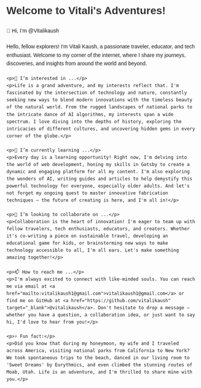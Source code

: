 <!DOCTYPE html>
<html lang="en">
<head>
    <meta charset="UTF-8">
    <meta name="viewport" content="width=device-width, initial-scale=1.0">
    <title>Welcome to Vitali's Adventures</title>
    <style>
        body {
            font-family: Arial, sans-serif;
            margin: 20px;
            line-height: 1.6;
        }
        h1 {
            color: #333;
        }
        p {
            margin-bottom: 20px;
        }
    </style>
</head>
<body>
    <h1>Welcome to Vitali's Adventures!</h1>
    <p>👋 Hi, I’m @Vitalikaush</p>
    <p>Hello, fellow explorers! I'm Vitali Kaush, a passionate traveler, educator, and tech enthusiast. Welcome to my corner of the internet, where I share my journeys, discoveries, and insights from around the world and beyond.</p>
    
    <p>👀 I’m interested in ...</p>
    <p>Life is a grand adventure, and my interests reflect that. I'm fascinated by the intersection of technology and nature, constantly seeking new ways to blend modern innovations with the timeless beauty of the natural world. From the rugged landscapes of national parks to the intricate dance of AI algorithms, my interests span a wide spectrum. I love diving into the depths of history, exploring the intricacies of different cultures, and uncovering hidden gems in every corner of the globe.</p>
    
    <p>🌱 I’m currently learning ...</p>
    <p>Every day is a learning opportunity! Right now, I'm delving into the world of web development, honing my skills in Gatsby to create a dynamic and engaging platform for all my content. I'm also exploring the wonders of AI, writing guides and articles to help demystify this powerful technology for everyone, especially older adults. And let's not forget my ongoing quest to master innovative fabrication techniques – the future of creating is here, and I'm all in!</p>
    
    <p>💞️ I’m looking to collaborate on ...</p>
    <p>Collaboration is the heart of innovation! I'm eager to team up with fellow travelers, tech enthusiasts, educators, and creators. Whether it's co-writing a piece on sustainable travel, developing an educational game for kids, or brainstorming new ways to make technology accessible to all, I'm all ears. Let's make something amazing together!</p>
    
    <p>📫 How to reach me ...</p>
    <p>I'm always excited to connect with like-minded souls. You can reach me via email at <a href="mailto:vitalikaush1@gmail.com">vitalikaush1@gmail.com</a> or find me on GitHub at <a href="https://github.com/vitalikaush" target="_blank">@vitalikaush</a>. Don't hesitate to drop a message – whether you have a question, a collaboration idea, or just want to say hi, I'd love to hear from you!</p>
    
    <p>⚡ Fun fact:</p>
    <p>Did you know that during my honeymoon, my wife and I traveled across America, visiting national parks from California to New York? We took spontaneous trips to the beach, danced in our living room to 'Sweet Dreams' by Eurythmics, and even climbed the stunning routes of Moab, Utah. Life is an adventure, and I'm thrilled to share mine with you.</p>
</body>
</html>
